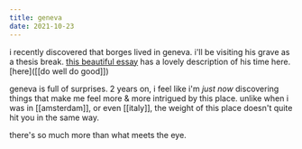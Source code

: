 ```yaml
---
title: geneva
date: 2021-10-23
---
```


i recently discovered that borges lived in geneva. i'll be visiting his grave as a thesis break. [this beautiful essay](https://www.global-geneva.com/jorge-luis-borges-in-genevas-cemetary-of-the-kings/) has a lovely description of his time here. [here]([[do well do good]])

geneva is full of surprises. 2 years on, i feel like i'm *just now* discovering things that make me feel more & more intrigued by this place. unlike when i was in [[amsterdam]], or even [[italy]], the weight of this place doesn't quite hit you in the same way.

there's so much more than what meets the eye.